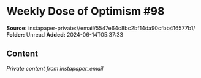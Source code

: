 # Weekly Dose of Optimism #98

**Source:** instapaper-private://email/5547e64c8bc2bf14da90cfbb416577b1/
**Folder:** Unread
**Added:** 2024-06-14T05:37:33




## Content
*Private content from instapaper_email*
